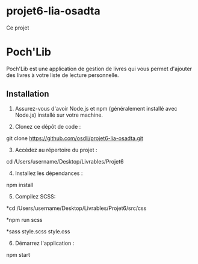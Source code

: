 # projet6-lia-osadta

Ce projet 

# Poch'Lib

Poch'Lib est une application de gestion de livres qui vous permet d'ajouter des livres à votre liste de lecture personnelle.

## Installation

1. Assurez-vous d'avoir Node.js et npm (généralement installé avec Node.js) installé sur votre machine.

2. Clonez ce dépôt de code :

git clone https://github.com/osdli/projet6-lia-osadta.git


3. Accédez au répertoire du projet :

cd /Users/username/Desktop/Livrables/Projet6


4. Installez les dépendances :

npm install

5. Compilez SCSS: 

*cd /Users/username/Desktop/Livrables/Projet6/src/css

*npm run scss

*sass style.scss style.css 

6. Démarrez l'application :

npm start


